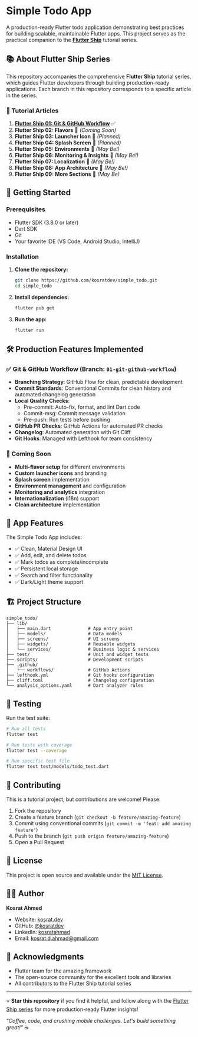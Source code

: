 # Simple Todo App

A production-ready Flutter todo application demonstrating best practices for building scalable, maintainable Flutter apps. This project serves as the practical companion to the **[Flutter Ship](https://kosrat.dev/posts/flutter-ship/)** tutorial series.

## 📚 About Flutter Ship Series

This repository accompanies the comprehensive **Flutter Ship** tutorial series, which guides Flutter developers through building production-ready applications. Each branch in this repository corresponds to a specific article in the series.

### 📖 Tutorial Articles

1. **[Flutter Ship 01: Git & GitHub Workflow](https://kosrat.dev/posts/flutter-ship/git-github/)** ✅
2. **Flutter Ship 02: Flavors** 🔄 _(Coming Soon)_
3. **Flutter Ship 03: Launcher Icon** 🔄 _(Planned)_
4. **Flutter Ship 04: Splash Screen** 🔄 _(Planned)_
5. **Flutter Ship 05: Environments** 🔄 _(May Be!)_
6. **Flutter Ship 06: Monitoring & Insights** 🔄 _(May Be!)_
7. **Flutter Ship 07: Localization** 🔄 _(May Be!)_
8. **Flutter Ship 08: App Architecture** 🔄 _(May Be!)_
9. **Flutter Ship 09: More Sections** 🔄 _(May Be)_

## 🚀 Getting Started

### Prerequisites

- Flutter SDK (3.8.0 or later)
- Dart SDK
- Git
- Your favorite IDE (VS Code, Android Studio, IntelliJ)

### Installation

1. **Clone the repository:**

   ```bash
   git clone https://github.com/kosratdev/simple_todo.git
   cd simple_todo
   ```

2. **Install dependencies:**

   ```bash
   flutter pub get
   ```

3. **Run the app:**
   ```bash
   flutter run
   ```

## 🛠️ Production Features Implemented

### ✅ Git & GitHub Workflow (Branch: `01-git-github-workflow`)

- **Branching Strategy**: GitHub Flow for clean, predictable development
- **Commit Standards**: Conventional Commits for clean history and automated changelog generation
- **Local Quality Checks**:
  - Pre-commit: Auto-fix, format, and lint Dart code
  - Commit-msg: Commit message validation
  - Pre-push: Run tests before pushing
- **GitHub PR Checks**: GitHub Actions for automated PR checks
- **Changelog**: Automated generation with Git Cliff
- **Git Hooks**: Managed with Lefthook for team consistency

### 🔄 Coming Soon

- **Multi-flavor setup** for different environments
- **Custom launcher icons** and branding
- **Splash screen** implementation
- **Environment management** and configuration
- **Monitoring and analytics** integration
- **Internationalization** (i18n) support
- **Clean architecture** implementation

## 📱 App Features

The Simple Todo App includes:

- ✅ Clean, Material Design UI
- ✅ Add, edit, and delete todos
- ✅ Mark todos as complete/incomplete
- ✅ Persistent local storage
- ✅ Search and filter functionality
- ✅ Dark/Light theme support

## 🏗️ Project Structure

```
simple_todo/
├── lib/
│   ├── main.dart              # App entry point
│   ├── models/                # Data models
│   ├── screens/               # UI screens
│   ├── widgets/               # Reusable widgets
│   └── services/              # Business logic & services
├── test/                      # Unit and widget tests
├── scripts/                   # Development scripts
├── .github/
│   └── workflows/             # GitHub Actions
├── lefthook.yml               # Git hooks configuration
├── cliff.toml                 # Changelog configuration
└── analysis_options.yaml      # Dart analyzer rules
```

## 🧪 Testing

Run the test suite:

```bash
# Run all tests
flutter test

# Run tests with coverage
flutter test --coverage

# Run specific test file
flutter test test/models/todo_test.dart
```

## 🤝 Contributing

This is a tutorial project, but contributions are welcome! Please:

1. Fork the repository
2. Create a feature branch (`git checkout -b feature/amazing-feature`)
3. Commit using conventional commits (`git commit -m 'feat: add amazing feature'`)
4. Push to the branch (`git push origin feature/amazing-feature`)
5. Open a Pull Request

## 📝 License

This project is open source and available under the [MIT License](LICENSE).

## 👨‍💻 Author

**Kosrat Ahmed**

- Website: [kosrat.dev](https://kosrat.dev)
- GitHub: [@kosratdev](https://github.com/kosratdev)
- LinkedIn: [kosratahmad](https://linkedin.com/in/kosratahmad)
- Email: kosrat.d.ahmad@gmail.com

## 🙏 Acknowledgments

- Flutter team for the amazing framework
- The open-source community for the excellent tools and libraries
- All contributors to the Flutter Ship tutorial series

---

⭐ **Star this repository** if you find it helpful, and follow along with the [Flutter Ship series](https://kosrat.dev/posts/flutter-ship/) for more production-ready Flutter insights!

_"Coffee, code, and crushing mobile challenges. Let's build something great!"_ ☕️
